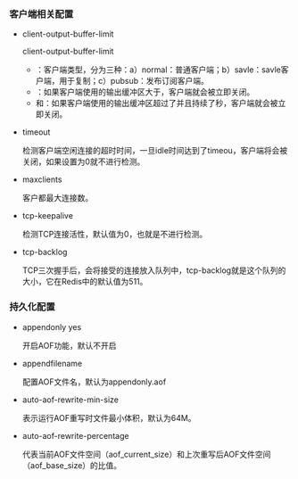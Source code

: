 ### 客户端相关配置

- client-output-buffer-limit

    client-output-buffer-limit <class> <hard limit> <soft limit> <soft seconds>

    - <class>：客户端类型，分为三种：a）normal：普通客户端；b）savle：savle客户端，用于复制；c）pubsub：发布订阅客户端。
    - <hard limit>：如果客户端使用的输出缓冲区大于<hard limit>，客户端就会被立即关闭。
    - <soft limit>和<soft seconds>：如果客户端使用的输出缓冲区超过了<soft limit>并且持续了<soft seconds>秒，客户端就会被立即关闭。

- timeout

    检测客户端空闲连接的超时时间，一旦idle时间达到了timeou，客户端将会被关闭，如果设置为0就不进行检测。

- maxclients

    客户都最大连接数。

- tcp-keepalive

    检测TCP连接活性，默认值为0，也就是不进行检测。

- tcp-backlog

    TCP三次握手后，会将接受的连接放入队列中，tcp-backlog就是这个队列的大小，它在Redis中的默认值为511。

### 持久化配置

- appendonly yes

    开启AOF功能，默认不开启

- appendfilename <filename>

    配置AOF文件名，默认为appendonly.aof

- auto-aof-rewrite-min-size

    表示运行AOF重写时文件最小体积，默认为64M。

- auto-aof-rewrite-percentage

    代表当前AOF文件空间（aof_current_size）和上次重写后AOF文件空间（aof_base_size）的比值。